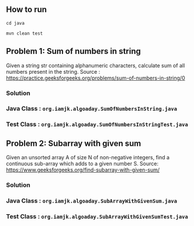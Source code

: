## How to run
`cd java`

`mvn clean test`

## Problem 1: Sum of numbers in string
Given a string str containing alphanumeric characters, calculate sum of all numbers present in the string.
Source : https://practice.geeksforgeeks.org/problems/sum-of-numbers-in-string/0

### Solution
### Java Class : `org.iamjk.algoaday.SumOfNumbersInString.java`
### Test Class : `org.iamjk.algoaday.SumOfNumbersInStringTest.java`

## Problem 2: Subarray with given sum
Given an unsorted array A of size N of non-negative integers, find a continuous sub-array which adds to a given number S.
Source: https://www.geeksforgeeks.org/find-subarray-with-given-sum/

### Solution
### Java Class : `org.iamjk.algoaday.SubArrayWithGivenSum.java`
### Test Class : `org.iamjk.algoaday.SubArrayWithGivenSumTest.java`
